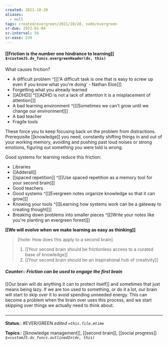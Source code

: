 ```yaml
---
created: 2021-10-20
aliases:
  - null
tags: created/evergreen/2021/10/20, node/evergreen
sr-due: 2022-02-04
sr-interval: 56
sr-ease: 230
---
```


#### [[Friction is the number one hindrance to learning]] `$=customJS.dv_funcs.evergreenHeader(dv, this)`

What causes friction?
- A difficult problem ^[[['A difficult task is one that is easy to screw up even if you know what you're doing' - Nathan Eloe]]]
- Forgetting what you already learned 
- [[ADHD]] ^[[[ADHD is not a lack of attention it is a misplacement of attention]]]
- A bad learning environment ^[[[Sometimes we can't grow until we change our environment]]]
- A bad teacher
- Fragile tools 

These force you to keep focusing back on the problem from distractions. 
Prerequisite [[knowledge]] you need, constantly shifting things in and out of your working memory, avoiding and pushing past loud noises or strong emotions, figuring out something you were told is wrong.

Good systems for learning reduce this friction:
- Libraries
- [[Adderall]]
- [[spaced repetition]] ^[[[Use spaced repetition as a memory tool for your second brain]]]
- Good teachers 
- Good systems ^[[[Evergreen notes organize knowledge so that it can grow]]] 
- Knowing your tools ^[[[Learning how systems work can be a gateway to creating thought]]]
- Breaking down problems into smaller pieces ^[[[Write your notes like you're planting an evergreen forest]]] 

**[[We will evolve when we make learning as easy as thinking]]**

> [!note: How does this apply to a second brain]
> 1. [[Your second brain should be frictionless access to a curated base of knowledge]]
> 2. [[Your second brain should be an inspirational hub of creativity]]

##### Counter:: Friction can be used to engage the first brain

[[Our brain will do anything it can to protect itself]] and sometimes that just means being lazy. If we are too used to something, or do it a lot, our brain will start to skip over it to avoid spending unneeded energy. This can become a problem when the brain over uses this process, and we start skipping over things we actually need to think about.

### <hr class="footnote"/>

**Status**:: #EVER/GREEN 
*edited `=this.file.mtime`*

**Topics**:: [[knowledge management]], [[second brain]], [[social progress]]
*`$=customJS.dv_funcs.outlinedIn(dv, this)`*
